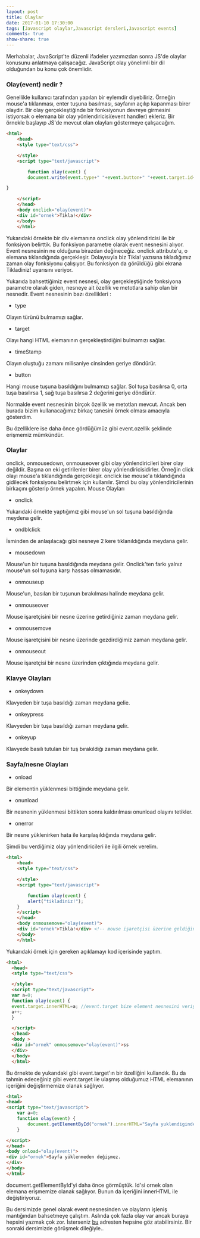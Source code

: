 ```yaml
---
layout: post
title: Olaylar
date: 2017-01-10 17:30:00
tags: [Javascript olaylar,Javascript dersleri,Javascript events]
comments: true
show-share: true
---
```


Merhabalar, JavaScript'te düzenli ifadeler yazımızdan sonra JS'de olaylar konusunu anlatmaya çalışacağız. JavaScript olay yönelimli bir dil olduğundan bu konu çok önemlidir.

### Olay(event) nedir ?

Genellikle kullanıcı tarafından yapılan bir eylemdir diyebiliriz. Örneğin mouse'a tıklanması, enter tuşuna basılması, sayfanın açılıp kapanması birer olaydır. Bir olay gerçekleştiğinde bir fonksiyonun devreye girmesini istiyorsak o elemana bir olay yönlendiricisi(event handler) ekleriz. Bir örnekle başlayıp JS'de mevcut olan olayları göstermeye çalışacağım.

```html
<html>
	<head>
	<style type="text/css">

	</style>
	<script type="text/javascript">

		function olay(event) {
		document.write(event.type+" "+event.button+" "+event.target.id+" "+event.timeStamp); 

}		

	</script>
	</head>
	<body onclick="olay(event)">
	<div id="ornek">Tikla!</div>
	</body>
	</html>
  ```
  
Yukarıdaki örnekte bir div elemanına onclick olay yönlendiricisi ile bir fonksiyon belirttik. Bu fonksiyon parametre olarak event nesnesini alıyor. Event nesnesinin ne olduğuna birazdan değineceğiz. onclick attribute'u, o elemana tıklandığında gerçekleşir. Dolayısıyla biz Tikla! yazısına tıkladığımız zaman olay fonksiyonu çalışıyor. Bu fonksiyon da görüldüğü gibi ekrana Tikladiniz! uyarısını veriyor.

Yukarıda bahsettiğimiz event nesnesi, olay gerçekleştiğinde fonksiyona parametre olarak giden, nesneye ait özellik ve metotlara sahip olan bir nesnedir. Event nesnesinin bazı özellikleri :

* type

Olayın türünü bulmamızı sağlar.

* target

Olayı hangi HTML elemanının gerçekleştirdiğini bulmamızı sağlar.

* timeStamp

Olayın oluştuğu zamanı milisaniye cinsinden geriye döndürür.

* button

Hangi mouse tuşuna basıldığını bulmamızı sağlar. Sol tuşa basılırsa 0, orta tuşa basılırsa 1, sağ tuşa basılırsa 2 değerini geriye döndürür.

Normalde event nesnesinin birçok özellik ve metotları mevcut. Ancak ben burada bizim kullanacağımız birkaç tanesini örnek olması amacıyla gösterdim.

Bu özelliklere ise daha önce gördüğümüz gibi event.ozellik şeklinde erişmemiz mümkündür.

### Olaylar

onclick, onmousedown, onmouseover gibi olay yönlendiricileri birer olay değildir. Başına on eki getirilenler birer olay yönlendiricisidirler. Örneğin click olayı mouse'a tıklandığında gerçekleşir. onclick ise mouse'a tıklandığında gidilecek fonksiyonu belirtmek için kullanılır. Şimdi bu olay yönlendiricilerinin birkaçını gösterip örnek yapalım.
Mouse Olayları

* onclick

Yukarıdaki örnekte yaptığımız gibi mouse'un sol tuşuna basıldığında meydena gelir.

* ondblclick

İsminden de anlaşılacağı gibi nesneye 2 kere tıklanıldığında meydana gelir.

* mousedown

Mouse'un bir tuşuna basıldığında meydana gelir. Onclick'ten farkı yalnız mouse'un sol tuşuna karşı hassas olmamasıdır.

* onmouseup

Mouse'un, basılan bir tuşunun bırakılması halinde meydana gelir.

* onmouseover

Mouse işaretçisini bir nesne üzerine getirdiğiniz zaman meydana gelir.

* onmousemove

Mouse işaretçisini bir nesne üzerinde gezdirdiğimiz zaman meydana gelir.

* onmouseout

Mouse işaretçisi bir nesne üzerinden çıktığında meydana gelir.

### Klavye Olayları

* onkeydown

Klavyeden bir tuşa basıldığı zaman meydana gelie.

* onkeypress

Klavyeden bir tuşa basıldığı zaman meydana gelir.

* onkeyup

Klavyede basılı tutulan bir tuş bırakıldığı zaman meydana gelir.

### Sayfa/nesne Olayları

* onload

Bir elementin yüklenmesi bittiğinde meydana gelir.

* onunload

Bir nesnenin yüklenmesi bittikten sonra kaldırılması onunload olayını tetikler.

* onerror

Bir nesne yüklenirken hata ile karşılaşıldığında meydana gelir.

Şimdi bu verdiğimiz olay yönlendiricileri ile ilgili örnek verelim.

```html
<html>
	<head>
	<style type="text/css">

	</style>
	<script type="text/javascript">

		function olay(event) {
		alert("tikladiniz!");
	}
	</script>
	</head>
	<body onmousemove="olay(event)">
	<div id="ornek">Tikla!</div> <!-- mouse işaretçisi üzerine geldiğinde fonksiyon çalıştırılır.-->
	</body>
	</html>
  ```
  
  Yukarıdaki örnek için gereken açıklamayı kod içerisinde yaptım.
  
  ```html
  <html>
	<head>
	<style type="text/css">

	</style>
	<script type="text/javascript">
	var a=0;
	function olay(event) {
	event.target.innerHTML=a; //event.target bize element nesnesini veriyor. element.innerHTML ile de bir HTML elemanının içeriğini değiştirebiliyoruz.
	a++;
	}

	</script>
	</head>
	<body >
	<div id="ornek" onmousemove="olay(event)">ss
	</div>
	</body>
	</html>
  ```
  
Bu örnekte de yukarıdaki gibi event.target'ın bir özelliğini kullandık. Bu da tahmin edeceğiniz gibi event.target ile ulaşmış olduğumuz HTML elemanının içeriğini değiştirmemize olanak sağlıyor.
  
```html
<html>
<head>
<script type="text/javascript">
	var a=0;
	function olay(event) {
		document.getElementById("ornek").innerHTML="Sayfa yuklendiginde degisecek.";
	}

</script>
</head>
<body onload="olay(event)">
<div id="ornek">Sayfa yüklenmeden değişmez.
</div>
</body>
</html>
```

document.getElementById'yi daha önce görmüştük. Id'si ornek olan elemana erişmemize olanak sağlıyor. Bunun da içeriğini innerHTML ile değiştiriyoruz.

Bu dersimizde genel olarak event nesnesinden ve olayların işleniş mantığından bahsetmeye çalıştım. Aslında çok fazla olay var ancak buraya hepsini yazmak çok zor. İsterseniz [bu](http://www.w3schools.com/jsref/dom_obj_event.asp) adresten hepsine göz atabilirsiniz. Bir sonraki dersimizde görüşmek dileğiyle..
